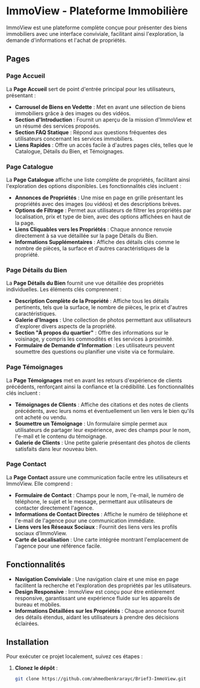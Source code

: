 # ImmoView - Plateforme Immobilière

ImmoView est une plateforme complète conçue pour présenter des biens immobiliers avec une interface conviviale, facilitant ainsi l'exploration, la demande d'informations et l'achat de propriétés.

## Pages

### Page Accueil

La **Page Accueil** sert de point d'entrée principal pour les utilisateurs, présentant :

- **Carrousel de Biens en Vedette** : Met en avant une sélection de biens immobiliers grâce à des images ou des vidéos.
- **Section d'Introduction** : Fournit un aperçu de la mission d'ImmoView et un résumé des services proposés.
- **Section FAQ Statique** : Répond aux questions fréquentes des utilisateurs concernant les services immobiliers.
- **Liens Rapides** : Offre un accès facile à d'autres pages clés, telles que le Catalogue, Détails du Bien, et Témoignages.

### Page Catalogue

La **Page Catalogue** affiche une liste complète de propriétés, facilitant ainsi l'exploration des options disponibles. Les fonctionnalités clés incluent :

- **Annonces de Propriétés** : Une mise en page en grille présentant les propriétés avec des images (ou vidéos) et des descriptions brèves.
- **Options de Filtrage** : Permet aux utilisateurs de filtrer les propriétés par localisation, prix et type de bien, avec des options affichées en haut de la page.
- **Liens Cliquables vers les Propriétés** : Chaque annonce renvoie directement à sa vue détaillée sur la page Détails du Bien.
- **Informations Supplémentaires** : Affiche des détails clés comme le nombre de pièces, la surface et d'autres caractéristiques de la propriété.

### Page Détails du Bien

La **Page Détails du Bien** fournit une vue détaillée des propriétés individuelles. Les éléments clés comprennent :

- **Description Complète de la Propriété** : Affiche tous les détails pertinents, tels que la surface, le nombre de pièces, le prix et d'autres caractéristiques.
- **Galerie d'Images** : Une collection de photos permettant aux utilisateurs d'explorer divers aspects de la propriété.
- **Section "À propos du quartier"** : Offre des informations sur le voisinage, y compris les commodités et les services à proximité.
- **Formulaire de Demande d'Information** : Les utilisateurs peuvent soumettre des questions ou planifier une visite via ce formulaire.

### Page Témoignages

La **Page Témoignages** met en avant les retours d'expérience de clients précédents, renforçant ainsi la confiance et la crédibilité. Les fonctionnalités clés incluent :

- **Témoignages de Clients** : Affiche des citations et des notes de clients précédents, avec leurs noms et éventuellement un lien vers le bien qu'ils ont acheté ou vendu.
- **Soumettre un Témoignage** : Un formulaire simple permet aux utilisateurs de partager leur expérience, avec des champs pour le nom, l'e-mail et le contenu du témoignage.
- **Galerie de Clients** : Une petite galerie présentant des photos de clients satisfaits dans leur nouveau bien.

### Page Contact

La **Page Contact** assure une communication facile entre les utilisateurs et ImmoView. Elle comprend :

- **Formulaire de Contact** : Champs pour le nom, l'e-mail, le numéro de téléphone, le sujet et le message, permettant aux utilisateurs de contacter directement l'agence.
- **Informations de Contact Directes** : Affiche le numéro de téléphone et l'e-mail de l'agence pour une communication immédiate.
- **Liens vers les Réseaux Sociaux** : Fournit des liens vers les profils sociaux d'ImmoView.
- **Carte de Localisation** : Une carte intégrée montrant l'emplacement de l'agence pour une référence facile.

## Fonctionnalités

- **Navigation Conviviale** : Une navigation claire et une mise en page facilitent la recherche et l'exploration des propriétés par les utilisateurs.
- **Design Responsive** : ImmoView est conçu pour être entièrement responsive, garantissant une expérience fluide sur les appareils de bureau et mobiles.
- **Informations Détaillées sur les Propriétés** : Chaque annonce fournit des détails étendus, aidant les utilisateurs à prendre des décisions éclairées.

## Installation

Pour exécuter ce projet localement, suivez ces étapes :

1. **Clonez le dépôt** :
   ```bash
   git clone https://github.com/ahmedbenkrarayc/Brief3-ImmoView.git
